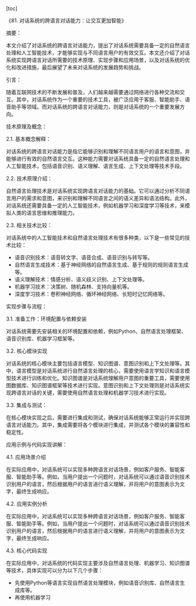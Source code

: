 
[toc]                    
                
                
《81. 对话系统的跨语言对话能力：让交互更加智能》

摘要：

本文介绍了对话系统的跨语言对话能力，提出了对话系统需要具备一定的自然语言处理和人工智能技术，才能够实现与不同语言用户的有效交互。本文还介绍了对话系统实现跨语言对话所需要的技术原理、实现步骤和应用场景，以及对话系统的优化和改进措施，最后展望了未来对话系统的发展趋势和挑战。

引言：

随着互联网技术的不断发展和普及，人们越来越需要通过网络进行各种交流和交互。其中，对话系统作为一个重要的技术工具，被广泛应用于客服、智能助手、语音助手等领域。而对话系统的跨语言对话能力，则是对话系统的一个重要发展方向。

技术原理及概念：

2.1. 基本概念解释：

对话系统的跨语言对话能力是指它能够识别和理解不同语言用户的语言和意图，并能够进行有效的自然语言交互。这种能力需要对话系统具备一定的自然语言处理和人工智能技术，包括语音识别、语义理解、语言生成、上下文处理等技术手段。

2.2. 技术原理介绍：

自然语言处理技术是对话系统实现跨语言对话能力的基础。它可以通过分析不同语言用户的需求和意图，来识别和理解不同语言之间的语义差异和语法结构。此外，对话系统还需要具备一定的人工智能技术，例如机器学习和深度学习等技术，来模拟人类的语言思维和推理能力。

2.3. 相关技术比较：

对话系统中的人工智能技术和自然语言处理技术有很多种类，以下是一些常见的技术比较：

- 语音识别技术：语音转文字、语音合成、语音识别与转写等。
- 自然语言生成技术：基于神经网络的自然语言生成、基于规则的规则语言生成等。
- 语义理解技术：情感分析、语义歧义识别、上下文处理等。
- 机器学习技术：决策树、随机森林、支持向量机等。
- 深度学习技术：卷积神经网络、循环神经网络、长短时记忆网络等。

实现步骤与流程：

3.1. 准备工作：环境配置与依赖安装

对话系统需要先安装相关的环境配置和依赖，例如Python、自然语言处理框架、语音识别库、机器学习框架等。

3.2. 核心模块实现

对话系统的核心模块主要包括语言模型、知识图谱、意图识别和上下文处理等。其中，语言模型是对话系统进行自然语言处理的核心，需要使用语言学知识和语言模型技术进行训练和优化。知识图谱是对话系统理解用户意图的重要工具，需要使用图数据库、知识图谱框架等技术进行实现。意图识别和上下文处理则是对话系统实现跨语言对话的关键，需要使用自然语言处理和机器学习技术进行实现。

3.3. 集成与测试：

在核心模块实现之后，需要进行集成和测试，确保对话系统能够正常运行并实现跨语言对话能力。其中，集成需要将各个模块进行集成，并测试各个模块的兼容性和稳定性。

应用示例与代码实现讲解：

4.1. 应用场景介绍

在实际应用中，对话系统可以实现多种跨语言对话场景，例如客户服务、智能客服、智能助手等。例如，当用户提出一个问题时，对话系统可以通过语音识别技术识别用户的语言，然后根据用户的语言进行语义理解，并将用户的意图表示为文字，最终生成响应。

4.2. 应用实例分析

在实际应用中，对话系统可以实现多种跨语言对话场景，例如客户服务、智能客服、智能助手等。例如，当用户提出一个问题时，对话系统可以通过语音识别技术识别用户的语言，然后根据用户的语言进行语义理解，并将用户的意图表示为文字，最终生成响应。

4.3. 核心代码实现

在实际应用中，对话系统的代码实现主要涉及自然语言处理、机器学习、知识图谱等技术，具体实现可以分为以下几个步骤：

- 先使用Python等语言实现自然语言处理模块，例如语音识别库、自然语言生成库等。
- 再使用机器学习

